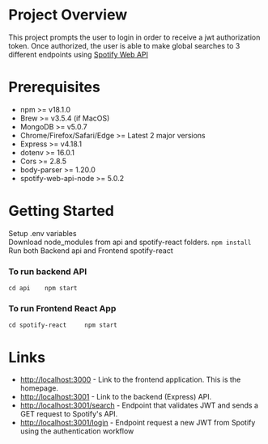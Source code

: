 # Project Overview
This project prompts the user to login in order to receive a jwt authorization token. Once authorized, the user is able to make global searches to 3 different endpoints using [Spotify Web API](https://developer.spotify.com/documentation/web-api/)

# Prerequisites
* npm >= v18.1.0
* Brew >= v3.5.4 (if MacOS)
* MongoDB >= v5.0.7
* Chrome/Firefox/Safari/Edge >= Latest 2 major versions
* Express >= v4.18.1
* dotenv >= 16.0.1
* Cors >=  2.8.5
* body-parser >= 1.20.0
* spotify-web-api-node >= 5.0.2

# Getting Started
Setup .env variables  
Download node_modules from api and spotify-react folders.
`npm install`
Run both Backend api and Frontend spotify-react

### To run backend API
`cd api   
npm start`
### To run Frontend React App
`cd spotify-react    
npm start`


# Links
* [http://localhost:3000](http://localhost:3000) - Link to the frontend application. This is the homepage.
* [http://localhost:3001](http://localhost:3001) - Link to the backend (Express) API.
* [http://localhost:3001/search](http://localhost:3001/search) - Endpoint that validates JWT and sends a GET request to Spotify's API.
* [http://localhost:3001/login](http://localhost:3001/login) - Endpoint request a new JWT from Spotify using the authentication workflow
